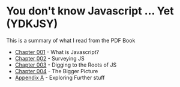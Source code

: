 # You don't know Javascript ... Yet (YDKJSY)
This is a summary of what I read from the PDF Book 

- [Chapter 001](https://github.com/Unosquare-CoE-JavaScript/christian-barajas/blob/YDKJSY/101_YDKJSY_Get-started/chapter001.md) - What is Javascript?
- [Chapter 002](https://github.com/Unosquare-CoE-JavaScript/christian-barajas/blob/YDKJSY/101_YDKJSY_Get-started/chapter002.md) - Surveying JS
- [Chapter 003](https://github.com/Unosquare-CoE-JavaScript/christian-barajas/blob/YDKJSY/101_YDKJSY_Get-started/chapter003.md) - Digging to the Roots of JS
- [Chapter 004](https://github.com/Unosquare-CoE-JavaScript/christian-barajas/blob/YDKJSY/101_YDKJSY_Get-started/chapter004.md) - The Bigger Picture
- [Appendix A](https://github.com/Unosquare-CoE-JavaScript/christian-barajas/blob/YDKJSY/101_YDKJSY_Get-started/AppendixA.md) -  Exploring Further stuff
